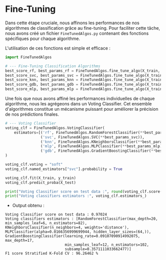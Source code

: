 # Fine-Tuning

Dans cette étape cruciale, nous affinons les performances de nos algorithmes de classification grâce au fine-tuning. Pour faciliter cette tâche, nous avons créé un fichier `FineTunedAlgos.py` contenant des fonctions spécifiques pour chaque algorithme.

L'utilisation de ces fonctions est simple et efficace :

```python
import FineTunedAlgos

# --- Fine-Tuning Classification Algorithms
best_score_rf, best_params_rf = FineTunedAlgos.fine_tune_algo(X_train, y_train, X_test, y_test, algo="RandomForest")
best_score_svc, best_params_svc = FineTunedAlgos.fine_tune_algo(X_train, y_train, X_test, y_test, algo="SVC")
best_score_knn, best_params_knn = FineTunedAlgos.fine_tune_algo(X_train, y_train, X_test, y_test, algo="KNeighbors")
best_score_gdb, best_params_gdb = FineTunedAlgos.fine_tune_algo(X_train, y_train, X_test, y_test, algo="GradientBoosting")
best_score_mlp, best_params_mlp = FineTunedAlgos.fine_tune_algo(X_train, y_train, X_test, y_test, algo="MLPClassifier")
```

Une fois que nous avons affiné les performances individuelles de chaque algorithme, nous les agrégeons dans un Voting Classifier. Cet ensemble d'algorithmes constitue un mécanisme puissant pour améliorer la précision de nos prédictions finales.

```python
# --- Voting Classifier
voting_clf = FineTunedAlgos.VotingClassifier(
    estimators=[('rf', FineTunedAlgos.RandomForestClassifier(**best_params_rf)),
                ('svc', FineTunedAlgos.SVC(**best_params_svc)),
                ('knn', FineTunedAlgos.KNeighborsClassifier(**best_params_knn)),
                ('mlp', FineTunedAlgos.MLPClassifier(**best_params_mlp)),
                ('gdb', FineTunedAlgos.GradientBoostingClassifier(**best_params_gdb))]
)

voting_clf.voting = "soft"
voting_clf.named_estimators["svc"].probability = True

voting_clf.fit(X_train, y_train)
voting_clf.predict_proba(X_test)

print("Voting Classifier score on test data :", round(voting_clf.score(X_test, y_test), 5))
print("Voting classifiers estimators :", voting_clf.estimators_)
```

- Output obtenu : 
```
Voting Classifier score on test data : 0.97024
Voting classifiers estimators : [RandomForestClassifier(max_depth=20, min_samples_leaf=6, n_estimators=82), KNeighborsClassifier(n_neighbors=4, weights='distance'), MLPClassifier(alpha=0.0166356999699944, hidden_layer_sizes=(64,)), GradientBoostingClassifier(learning_rate=0.09107090914992075, max_depth=17,
                           min_samples_leaf=12, n_estimators=102,
                           subsample=0.3571111033662477)]
F1 score Stratified K-Fold CV : 96.26462 %
```